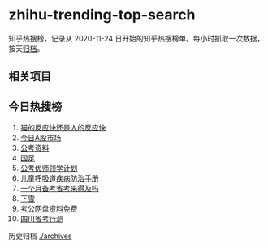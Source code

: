 # zhihu-trending-top-search

知乎热搜榜，记录从 2020-11-24
日开始的知乎热搜榜单。每小时抓取一次数据，按天[归档](./archives)。

## 相关项目

## 今日热搜榜

<!-- BEGIN -->
<!-- 最后更新时间 Tue Jan 23 2024 06:10:35 GMT+0800 (China Standard Time) -->

1. [猫的反应快还是人的反应快](https://www.zhihu.com/search?q=猫的反应快还是人的反应快)
1. [今日A股市场](https://www.zhihu.com/search?q=今日A股市场)
1. [公考资料](https://www.zhihu.com/search?q=公考资料)
1. [国足](https://www.zhihu.com/search?q=国足)
1. [公考优师领学计划](https://www.zhihu.com/search?q=公考优师领学计划)
1. [儿童呼吸道疾病防治手册](https://www.zhihu.com/search?q=儿童呼吸道疾病防治手册)
1. [一个月备考省考来得及吗](https://www.zhihu.com/search?q=一个月备考省考来得及吗)
1. [下雪](https://www.zhihu.com/search?q=下雪)
1. [考公网盘资料免费](https://www.zhihu.com/search?q=考公网盘资料免费)
1. [四川省考行测](https://www.zhihu.com/search?q=四川省考行测)

<!-- END -->

历史归档 [./archives](./archives)
